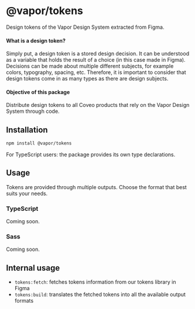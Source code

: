 # @vapor/tokens

Design tokens of the Vapor Design System extracted from Figma.

#### What is a design token?

Simply put, a design token is a stored design decision. It can be understood as a variable that holds the result of a choice (in this case made in Figma). Decisions can be made about multiple different subjects, for example colors, typography, spacing, etc. Therefore, it is important to consider that design tokens come in as many types as there are design subjects.

#### Objective of this package

Distribute design tokens to all Coveo products that rely on the Vapor Design System through code.

## Installation

```bash
npm install @vapor/tokens
```

For TypeScript users: the package provides its own type declarations.

## Usage

Tokens are provided through multiple outputs. Choose the format that best suits your needs.

### TypeScript

Coming soon.

### Sass

Coming soon.

## Internal usage

- `tokens:fetch`: fetches tokens information from our tokens library in Figma
- `tokens:build`: translates the fetched tokens into all the available output formats


